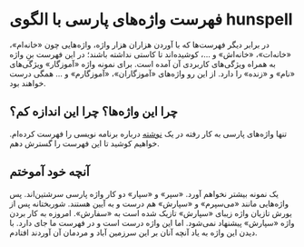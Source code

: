 # فهرست واژه‌های پارسی با الگوی hunspell
در برابر دیگر فهرست‌ها که با آوردن هزاران هزار واژه، واژه‌هایی چون «خانه‌ام»، «خانه‌ات»، «خانه‌اش» و ...، کوشیده‌اند تا کاستی نداشته باشند؛ در این فهرست بنِ واژه به همراه ویژگی‌های کاربردی آن آمده است. برای نمونه واژه «آموزگار» ویژگی‌های «نام» و «زنده» را دارد. از این رو واژه‌های «آموزگاران»، «آموزگارم» و ... همگی درست خواهند بود.
## چرا این واژه‌ها؟ چرا این اندازه کم؟
تنها واژه‌های پارسی به کار رفته در یک [نوشته](https://github.com/mahdevar/book/releases/latest) درباره برنامه نویسی را فهرست کرده‌ام. خواهیم کوشید تا این فهرست را گسترش دهم.
## آنچه خود آموختم
یک نمونه بیشتر نخواهم آورد. «سپر» و «سپار» دو کار واژه پارسی سرشتین‌اند. پس واژه‌هایی مانند «می‌سپرم» و «سپارش» هم درست و به آیین هستند. شوربختانه پس از یورش تازیان واژه زیبای «سپارش» تازیک شده است به «سفارش». امروزه به کار بردن واژه «سپارش» پیشنهاد نمی‌شود. اما این واژه درست است و در فهرست ما جای دارد. با دیدن این واژه به یاد آنچه آنان بر این سرزمین آباد و مردمان آن آوردند افتادم. 
